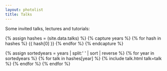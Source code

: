 ```yaml
---
layout: photolist
title: Talks
---
```


Some invited talks, lectures and tutorials:

{% assign hashes = (site.data.talks) %}
{% capture years %}
{% for hash in hashes %}
{{ hash[0] }}
{% endfor %}
{% endcapture %}

{% assign sortedyears = years | split:' ' | sort | reverse %}
{% for year in sortedyears %}
{% for talk in hashes[year] %}
{% include talk.html talk=talk %}
{% endfor %}
{% endfor %}
